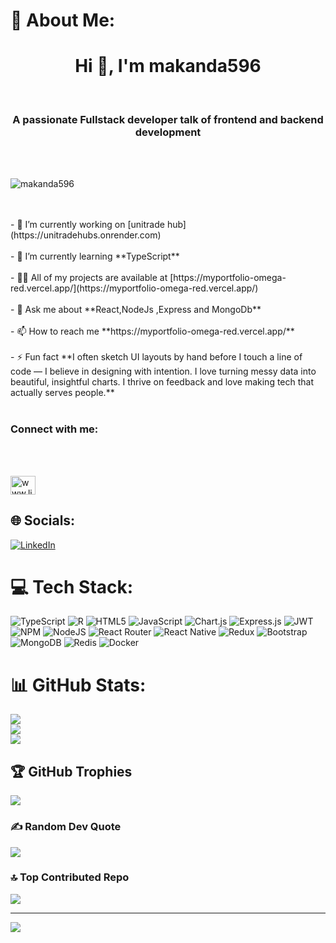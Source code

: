 # 💫 About Me:
<h1 align="center">Hi 👋, I'm makanda596</h1><br><h3 align="center">A passionate Fullstack developer talk of frontend and backend development</h3><br><br><p align="left"> <img src="https://komarev.com/ghpvc/?username=makanda596&label=Profile%20views&color=0e75b6&style=flat" alt="makanda596" /> </p><br><br>- 🔭 I’m currently working on [unitrade hub](https://unitradehubs.onrender.com)<br><br>- 🌱 I’m currently learning **TypeScript**<br><br>- 👨‍💻 All of my projects are available at [https://myportfolio-omega-red.vercel.app/](https://myportfolio-omega-red.vercel.app/)<br><br>- 💬 Ask me about **React,NodeJs ,Express and MongoDb**<br><br>- 📫 How to reach me **https://myportfolio-omega-red.vercel.app/**<br><br>- ⚡ Fun fact **I often sketch UI layouts by hand before I touch a line of code — I believe in designing with intention. I love turning messy data into beautiful, insightful charts. I thrive on feedback and love making tech that actually serves people.**<br><br><h3 align="left">Connect with me:</h3><br><p align="left"><br><a href="https://linkedin.com/in/www.linkedin.com/in/brian-makanda-26ba7424a" target="blank"><img align="center" src="https://raw.githubusercontent.com/rahuldkjain/github-profile-readme-generator/master/src/images/icons/Social/linked-in-alt.svg" alt="www.linkedin.com/in/brian-makanda-26ba7424a" height="30" width="40" /></a><br></p>


## 🌐 Socials:
[![LinkedIn](https://img.shields.io/badge/LinkedIn-%230077B5.svg?logo=linkedin&logoColor=white)](https://linkedin.com/in/www.linkedin.com/in/brian-makanda-26ba7424a) 

# 💻 Tech Stack:
![TypeScript](https://img.shields.io/badge/typescript-%23007ACC.svg?style=for-the-badge&logo=typescript&logoColor=white) ![R](https://img.shields.io/badge/r-%23276DC3.svg?style=for-the-badge&logo=r&logoColor=white) ![HTML5](https://img.shields.io/badge/html5-%23E34F26.svg?style=for-the-badge&logo=html5&logoColor=white) ![JavaScript](https://img.shields.io/badge/javascript-%23323330.svg?style=for-the-badge&logo=javascript&logoColor=%23F7DF1E) ![Chart.js](https://img.shields.io/badge/chart.js-F5788D.svg?style=for-the-badge&logo=chart.js&logoColor=white) ![Express.js](https://img.shields.io/badge/express.js-%23404d59.svg?style=for-the-badge&logo=express&logoColor=%2361DAFB) ![JWT](https://img.shields.io/badge/JWT-black?style=for-the-badge&logo=JSON%20web%20tokens) ![NPM](https://img.shields.io/badge/NPM-%23CB3837.svg?style=for-the-badge&logo=npm&logoColor=white) ![NodeJS](https://img.shields.io/badge/node.js-6DA55F?style=for-the-badge&logo=node.js&logoColor=white) ![React Router](https://img.shields.io/badge/React_Router-CA4245?style=for-the-badge&logo=react-router&logoColor=white) ![React Native](https://img.shields.io/badge/react_native-%2320232a.svg?style=for-the-badge&logo=react&logoColor=%2361DAFB) ![Redux](https://img.shields.io/badge/redux-%23593d88.svg?style=for-the-badge&logo=redux&logoColor=white) ![Bootstrap](https://img.shields.io/badge/bootstrap-%238511FA.svg?style=for-the-badge&logo=bootstrap&logoColor=white) ![MongoDB](https://img.shields.io/badge/MongoDB-%234ea94b.svg?style=for-the-badge&logo=mongodb&logoColor=white) ![Redis](https://img.shields.io/badge/redis-%23DD0031.svg?style=for-the-badge&logo=redis&logoColor=white) ![Docker](https://img.shields.io/badge/docker-%230db7ed.svg?style=for-the-badge&logo=docker&logoColor=white)
# 📊 GitHub Stats:
![](https://github-readme-stats.vercel.app/api?username=makanda596&theme=dark&hide_border=false&include_all_commits=false&count_private=false)<br/>
![](https://nirzak-streak-stats.vercel.app/?user=makanda596&theme=dark&hide_border=false)<br/>
![](https://github-readme-stats.vercel.app/api/top-langs/?username=makanda596&theme=dark&hide_border=false&include_all_commits=false&count_private=false&layout=compact)

## 🏆 GitHub Trophies
![](https://github-profile-trophy.vercel.app/?username=makanda596&theme=radical&no-frame=false&no-bg=true&margin-w=4)

### ✍️ Random Dev Quote
![](https://quotes-github-readme.vercel.app/api?type=horizontal&theme=radical)

### 🔝 Top Contributed Repo
![](https://github-contributor-stats.vercel.app/api?username=makanda596&limit=5&theme=dark&combine_all_yearly_contributions=true)

---
[![](https://visitcount.itsvg.in/api?id=makanda596&icon=0&color=0)](https://visitcount.itsvg.in)

<!-- Proudly created with GPRM ( https://gprm.itsvg.in ) -->
